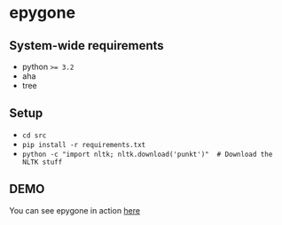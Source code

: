 # epygone

## System-wide requirements

- python `>= 3.2`
- aha
- tree

## Setup

- `cd src`
- `pip install -r requirements.txt`
- `python -c "import nltk; nltk.download('punkt')"  # Download the NLTK stuff`

## DEMO

You can see epygone in action [here](http://tadek.tele.com.pl/litgen)